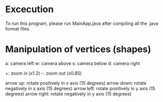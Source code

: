 # Excecution
To run this program, please run MainApp.java after compiling all the .java format files

# Manipulation of vertices (shapes)
a: camera left
w: camera above
s: camera below
d: camera right

+: zoom in (x1.2)
-: zoom out (x0.85)

arrow up: rotate positively in x axis (15 degrees)
arrow down: rotate negatively in x axis (15 degrees)
arrow left: rotate positively in y axis (15 degrees)
arrow right: rotate negatively in y axis (15 degrees)